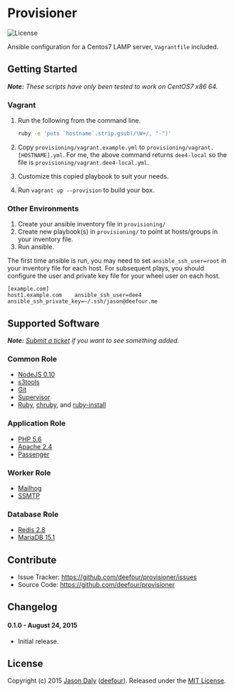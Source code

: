# Provisioner

![License](https://poser.pugx.org/deefour/provisioner/license)

Ansible configuration for a Centos7 LAMP server, `Vagrantfile` included.

## Getting Started

_**Note:** These scripts have only been tested to work on CentOS7 x86 64._

### Vagrant

 1. Run the following from the command line.

      ```bash
      ruby -e 'puts `hostname`.strip.gsub(/\W+/, "-")'
      ```

 1. Copy `provisioning/vagrant.example.yml` to `provisioning/vagrant.[HOSTNAME].yml`. For me, the above command returns `dee4-local` so the file is `provisioning/vagrant.dee4-local.yml`.
 2. Customize this copied playbook to suit your needs.
 2. Run `vagrant up --provision` to build your box.

### Other Environments

 1. Create your ansible inventory file in `provisioning/`
 2. Create new playbook(s) in `provisioning/` to point at hosts/groups in your inventory file.
 4. Run ansible.

The first time ansible is run, you may need to set `ansible_ssh_user=root` in your inventory file for each host. For subsequent plays, you should configure the user and private key file for your wheel user on each host.

```
[example.com]
host1.example.com    ansible_ssh_user=dee4    ansible_ssh_private_key=~/.ssh/jason@deefour.me
```

## Supported Software

_**Note:** [Submit a ticket](https://github.com/deefour/provisioner/issues) if you want to see something added._

### Common Role

 - [NodeJS 0.10](https://nodejs.org/en/)
 - [s3tools](http://s3tools.org/s3cmd)
 - [Git](https://git-scm.com/)
 - [Supervisor](http://supervisord.org/)
 - [Ruby](https://www.ruby-lang.org/en/), [chruby](https://github.com/postmodern/chruby), and [ruby-install](https://github.com/postmodern/ruby-install)

### Application Role

 - [PHP 5.6](http://php.net)
 - [Apache 2.4](http://httpd.apache.org/)
 - [Passenger](https://www.phusionpassenger.com/)

### Worker Role

 - [Mailhog](https://github.com/mailhog/MailHog)
 - [SSMTP](https://wiki.archlinux.org/index.php/SSMTP)

### Database Role

 - [Redis 2.8](http://redis.io/)
 - [MariaDB 15.1](https://mariadb.org/)

## Contribute

- Issue Tracker: https://github.com/deefour/provisioner/issues
- Source Code: https://github.com/deefour/provisioner

## Changelog

#### 0.1.0 - August 24, 2015

 - Initial release.

## License

Copyright (c) 2015 [Jason Daly](http://www.deefour.me) ([deefour](https://github.com/deefour)). Released under the [MIT License](http://deefour.mit-license.org/).
